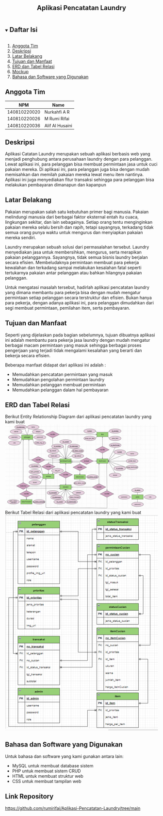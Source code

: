 <p align="center">
  <h2 align="center">
    Aplikasi Pencatatan Laundry
  </h2>
</p>

<!-- Daftar Isi -->
<details open="open">
  <summary><h2 style="display: inline-block">Daftar Isi</h2></summary>
  <ol>
    <li><a href="#anggota-tim">Anggota Tim</a></li>
    <li><a href="#deskripsi">Deskripsi</a></li>
    <li><a href="#latar-belakang">Latar Belakang</a></li>
    <li><a href="#tujuan-dan-manfaat">Tujuan dan Manfaat</a></li>
    <li><a href="#erd-dan-tabel-relasi">ERD dan Tabel Relasi</a></li>
    <li><a href="#mockup">Mockup</a></li>
    <li><a href="#bahasa-dan-software-yang-digunakan">Bahasa dan Software yang Digunakan</a></li>
  </ol>
</details>

<!-- Anggota Tim -->
## Anggota Tim
| NPM           | Name            |
| ------------- |-----------------|
| 140810220020  | Nurkahfi A R    |
| 140810220026  | M Rumi Rifai    |
| 140810220036  | Alif Al Husaini |

<!-- Deskripsi -->
## Deskripsi

Aplikasi Catatan Laundry merupakan sebuah aplikasi berbasis web yang menjadi penghubung antara perusahaan laundry dengan para pelanggan. Lewat aplikasi ini, para pelanggan bisa membuat permintaan jasa untuk cuci pakaian mereka. Di aplikasi ini, para pelanggan juga bisa dengan mudah memisahkan dan memilah pakaian mereka lewat menu item nantinya. Aplikasi ini juga menyediakan fitur transaksi sehingga para pelanggan bisa melakukan pembayaran dimanapun dan kapanpun


<!-- Latar Belakang -->
## Latar Belakang

Pakaian merupakan salah satu kebutuhan primer bagi manusia. Pakaian melindungi manusia dari berbagai faktor eksternal entah itu cuaca, lingkungan sekitar, dan lain sebagainya. Setiap orang tentu menginginkan pakaian mereka selalu bersih dan rapih, tetapi sayangnya, terkadang tidak semua orang punya waktu untuk mengurus dan menyiapkan pakaian mereka sendiri.

Laundry merupakan sebuah solusi dari permasalahan tersebut. Laundry menyediakan jasa untuk membersihkan, mengurus, serta merapikan pakaian pelanggannya. Sayangnya, tidak semua bisnis laundry berjalan secara efisien. Membeludaknya permintaan membuat para pekerja kewalahan dan terkadang sampai melakukan kesalahan fatal seperti tertukarnya pakaian antar pelanggan atau bahkan hilangnya pakaian pelanggan.

Untuk mengatasi masalah tersebut, hadirlah aplikasi pencatatan laundry yang dimana membantu para pekerja bisa dengan mudah mengatur permintaan setiap pelanggan secara terstruktur dan efisien. Bukan hanya para pekerja, dengan adanya aplikasi ini, para pelanggan dimudahkan dari segi membuat permintaan, pemilahan item, serta pembayaran.


<!-- Tujuan dan Manfaat -->
## Tujuan dan Manfaat

Seperti yang dijelaskan pada bagian sebelumnya, tujuan dibuatnya aplikasi ini adalah membantu para pekerja jasa laundry dengan mudah mengatur berbagai macam permintaan yang masuk sehingga berbagai proses pengerjaan yang terjadi tidak mengalami kesalahan yang berarti dan bekerja secara efisien.

Beberapa manfaat didapat dari aplikasi ini adalah :
* Memudahkan pencatatan permintaan yang masuk
* Memudahkan pengolahan permintaan laundry
* Memudahkan pelanggan membuat permintaan
* Memudahkan pelanggan dalam hal pembayaran

<!-- ERD dan Tabel Relasi -->
## ERD dan Tabel Relasi

Berikut Entity Relationship Diagram dari aplikasi pencatatan laundry yang kami buat
  ![](img/erd.png)
Berikut Tabel Relasi dari aplikasi pencatatan laundry yang kami buat
  ![](img/tabel.png)

<!-- Bahasa dan Software yang digunakan -->
## Bahasa dan Software yang Digunakan

Untuk bahasa dan software yang kami gunakan antara lain:
* MySQL untuk membuat database sistem
* PHP untuk membuat sistem CRUD
* HTML untuk membuat struktur web
* CSS untuk membuat tampilan web


## Link Repository

https://github.com/rumirifai/Aplikasi-Pencatatan-Laundry/tree/main